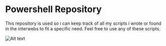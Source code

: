 # Powershell Repository

This repository is used so i can keep track of all my scripts i wrote or found in the interwebs to fit a specific need. 
Feel free to use any of these scripts.

![Alt text](https://raw.githubusercontent.com/criostage/Powershell/master/cat.jpg "Cat")
